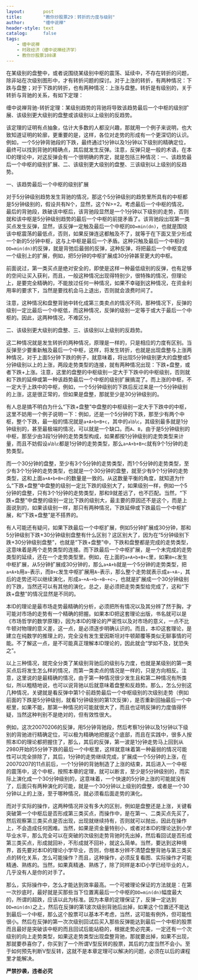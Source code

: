 ```yaml
---
layout:       post
title:        "教你炒股票29：转折的力度与级别"
author:       "缠中说禅"
header-style: text
catalog:      false
tags:
    - 缠中说禅
    - 时政经济（缠中说禅经济学）
    - 教你炒股票108课
---
```


在某级别的盘整中，或者说围绕某级别中枢的震荡、延续中，不存在转折的问题，除非站在次级别图形中，才有转折问题的探讨。对于上涨的转折，有两种情况：下跌与盘整；对于下跌的转折，也有两种情况：上涨与盘整。转折是有级别的，关于转折与背驰的关系，有如下定理：

缠中说禅背驰-转折定理：某级别趋势的背驰将导致该趋势最后一个中枢的级别扩展、该级别更大级别的盘整或该级别以上级别的反趋势。

该定理的证明有点抽象，估计大多数的人都没兴趣，那就用一个例子来说明，也大致知道证明的轮廓，更重要的是，这样，各位对走势的形成有一个更深切的认识。例如，一个5分钟背驰段的下跌，最终通过1分钟以及1分钟以下级别的精确定位，最终可以找到背驰的精确点，其后就发生反弹。注意，反弹只是一般的术语，在本ID的理论中，对这反弹会有一个很明确的界定，就是包括三种情况：一、该趋势最后一个中枢的级别扩展、二、该级别更大级别的盘整、三该级别以上级别的反趋势。

一、该趋势最后一个中枢的级别扩展

对于5分钟级别趋势发生背驰的情况，那这个5分钟级别的趋势里所具有的中枢都是5分钟级别的，假设共有N个，显然，这个N>=2。考虑最后一个中枢的情况，最后的背驰段，跌破该中枢后，该背驰段显然是一个1分钟以下级别的走势，否则就和该中枢是5分钟级别趋势的最后一个中枢的前提矛盾了。该背驰段出现第一类买点发生反弹，显然，该反弹一定触及最后一个中枢的`DD=min(dn)`，也就是围绕该中枢震荡的最低点，否则，如果反弹连这都触及不了，就等于在下面又至少形成一个新的5分钟中枢，这与上中枢是最后一个矛盾。这种只触及最后一个中枢的`DD=min(dn)`的反弹，就是背弛后最弱的反弹，这种反弹，将把最后一个中枢变成一个级别上的扩展，例如，把5分钟的中枢扩展成30分钟甚至更大的中枢。

前面说过，第一类买点是绝对安全的，即使是这样一种最低级别的反弹，也有足够的空间让买入获利，而且，一般这种情况出现得特别少，很特殊的情况，但理论上，是要完全精确的，不能放过任何一种情况，如果不幸碰到这种情况，在资金利用率的要求下，当然是要找机会马上退出，否则就会浪费时间了。

注意，这种情况和盘整背驰中转化成第三类卖点的情况不同，那种情况下，反弹的级别一定比最后一个中枢低，而这种情况，反弹的级别一定等于或大于最后一个中枢的。因此，这两种情况，不难区分。

二、该级别更大级别的盘整、三、该级别以上级别的反趋势。

这二种情况就是发生转折的两种情况，原理是一样的，只是相应的力度有区别。当反弹至少要重新触及最后一个中枢，这样，将发生转折，也就是出现盘整与上涨两种情况，对于上面5分钟下跌的例子，就意味着，将出现5分钟级别更大的盘整或5分钟级别以上的上涨，两段走势类型的连接，就有两种情况出现：下跌+盘整，或者下跌+上涨。注意，这里的盘整的中枢级别一定大于下跌中的中枢级别，否则就和下跌的延伸或第一种该趋势最后一个中枢的级别扩展搞混了。而上涨的中枢，不一定大于上跌中的中枢，例如，一个5分钟级别的下跌后反过来是一个5分钟级别的上涨，这是很正常的，但如果是盘整，那就至少是30分钟级别的。

有人总是搞不明白为什么“下跌+盘整”中盘整的中枢级别一定大于下跌中的中枢，这里不妨用一个例子说明一下：例如，还是一个5分钟的下跌，那至少有两个中枢，整个下跌，最一般的情况就是`a+A+b+B+c`，其中的`a`\\`b`\\`c`，其级别最多就是1分钟级别的，甚至最极端的情况，可以就是一个缺口。而`A`、`B`，由于是5分钟级别的中枢，那至少由3段1分钟的走势类型构成，如果都按1分钟级别的走势类型来计量，而且不妨假设`a`\\`b`\\`c`都是1分钟的走势类型，那么`a+A+b+B+c`就有9个1分钟的走势类型。

而一个30分钟的盘整，至少有3个5分钟的走势类型，而1个5分钟的走势类型，至少有3个1分钟的走势类型，也就是一个30分钟的盘整，就至少有9个1分钟的走势类型，这和上面`a+A+b+B+c`的数量是一致的。从这数量平衡的角度，就知道为什么“下跌+盘整”中盘整的级别一定比下跌的级别大了，如果级别一样，例如一个5分钟的盘整，只有3个1分钟的走势类型，那和9就差远了，也不匹配。当然，“下跌+盘整”中盘整的级别一定比下跌的级别大，最主要的原因还不是这个，而是上面说到的，如果该级别一样，那只有两种情况，下跌延伸或下跌最后一个中枢扩展，和“下跌+盘整”是不搭界的。

有人可能还有疑问，如果下跌最后一个中枢扩展，例如5分钟扩展成30分钟，那和5分钟级别下跌+30分钟级别盘整有什么区别？这区别大了，因为在“5分钟级别下跌+30分钟级别盘整”，也就是“下跌+盘整”中，下跌和盘整都是完成的走势类型，这意味着是两个走势类型的连接。而下跌最后一个中枢扩展，是一个未完成的走势类型的延续，还在一个走势类型里。例如，在上面的`a+A+b+B+c`里，如果`B+c`发生中枢扩展，从5分钟扩展成30分钟的，那么`a+A+b`就是一个5分钟的走势类型，把`a+A+b`用`a~`表示，而`B+c`发生中枢扩展用`A~`表示，那么整个走势就表示成`a~+A~`，其后的走势还可以继续演化，形成`a~+A~+b~+B~+c~`，也就是扩展成一个30分钟级别的下跌，当然还可以有其他的演化，总之，是必须把走势类型给完成了，这和“下跌+盘整”的情况显然是不同的。

本ID的理论是最市场走势最精确的分析，必须把所有情况以及其分辨了然于胸，才可能对市场的走势有一个精确的把握。如果本ID把这套理论出版，书名就可以是《市场哲学的数学原理》，因为本ID的理论的严密性以及对市场的意义，一点不比牛顿对物理的意义差，这一点，是必须逐步明确认识的。而且，本ID这套理论，是建立在纯数学的推理上的，完全没有发生爱因斯坦对牛顿颠覆等类似无聊事情的可能。不了解这一点，是不可能真正理解本ID理论的，因此就会“学如不及，犹恐失之”。

以上三种情况，就完全分类了某级别背驰后的级别与力度，也就是某级别的第一类买点后将发生怎么样的情况，而第一类卖点的情况是一样的，只是方向相反。注意，这里说的是最精确的情况，由于第一种情况很少发生且和第二种情况有所类似，所以粗糙地说，也可以说背驰以后就意味着盘整和反趋势。那么，怎么分别这几种情况，关键就是看反弹中第1个前趋势最后一个中枢级别的次级别走势（例如前面的下跌是5分钟级别，就看1分钟级别的第1次反弹），是否重新回抽最后一个中枢里，如果不能，那第一种情况的可能就很大了，而且也证明反弹的力度值得怀疑，当然这种判别不是绝对的，但有效性很大。

例如，这次20070206的反弹，用5分钟背驰段，然后考察1分钟以及1分钟以下级别的背驰进行精确定位，可以极为精确地把握这个底部，而且在实践中，很多人按照本ID的理论都把握住了，那么，其后的反弹，第一波是1分钟走势马上回到从2980开始的5分钟下跌的最后一个中枢里，这样就意味着第一种最弱的情况可能性可以完全排除了，其后，1分钟的走势继续完成，扩展成一个5分钟的上涨，在20070207的11点前后，一个1分钟的背驰制造了上涨的结束，其后进入一个中枢的震荡中，这个中枢，按照本章的定理，就可以断言，至少是5分钟级别的，而实际上演化成一个30分钟级别的，这意味着，一个快速的5分钟上涨的可能就没有了，后面只有两种演化的可能，就是一个30分钟以上级别的盘整，或者是一个30分钟以上的上涨，至于哪种情况，就必须看后面走势的演化。

而对于实际的操作，这两种情况并没有多大的区别，例如是盘整还是上涨，关键看突破第一个中枢后是否形成第三类买点，而操作中，是在第一、二类买点先买了，然后观察第三类买点是否出现，出现就继续持有，否则就可以抛出，因此在操作上，不会造成任何困难。当然，如果是资金量特别小，或者对本ID的理论达到小学毕业水平，那么完全可以在突破的次级别走势背驰时先出掉，然后看回试是否形成第三类买点，形成就回补，不形成就不回补，就这么简单。当然，要达到这种境界，首先要对本ID的理论小学毕业，否则，你根本分辨不清楚盘整背驰与第三类买点的转化关系，怎么可能操作？而且，这种操作，必须反复看图、实际操作才可能精通、熟练的。当然，如果真精通、熟练了，除了同样是本ID小学已经毕业的人，几乎没有人是你的对手了。

那么，实际操作中，怎么才能达到效率最高。一个可被理论保证的方法就是：在第一次抄底时，最好就是买那些当下位置离最后一个中枢的`DD=min(dn)`幅度最大的，所谓的超跌，应该以此为标准。因为本章的定理保证了，反弹一定达到`DD=min(dn)`之上，然后在反弹的第1波次级别背驰后出掉，如果这个位置还不能达到最后一个中枢，那么这个股票可以基本不考虑，当然，这可能有例外，但可能性很小。然后在反弹的第一次次级别回试后买入那些反弹能达到最后一个中枢的股票而且最好是突破该中枢的而且回试后能站稳的，根据走势必完美，一定还有一个次级别的向上走势类型，如果这走势类型出现盘整背驰，那就要出掉，如果不出现，那就要恭喜你了，你买到了一个所谓V型反转的股票，其后的力度当然不会小。至于如何预先判断V型反转，这就不是本章定理可以解决的问题，必须在以后的课程里才能解决。



**严禁抄袭，违者必究**
